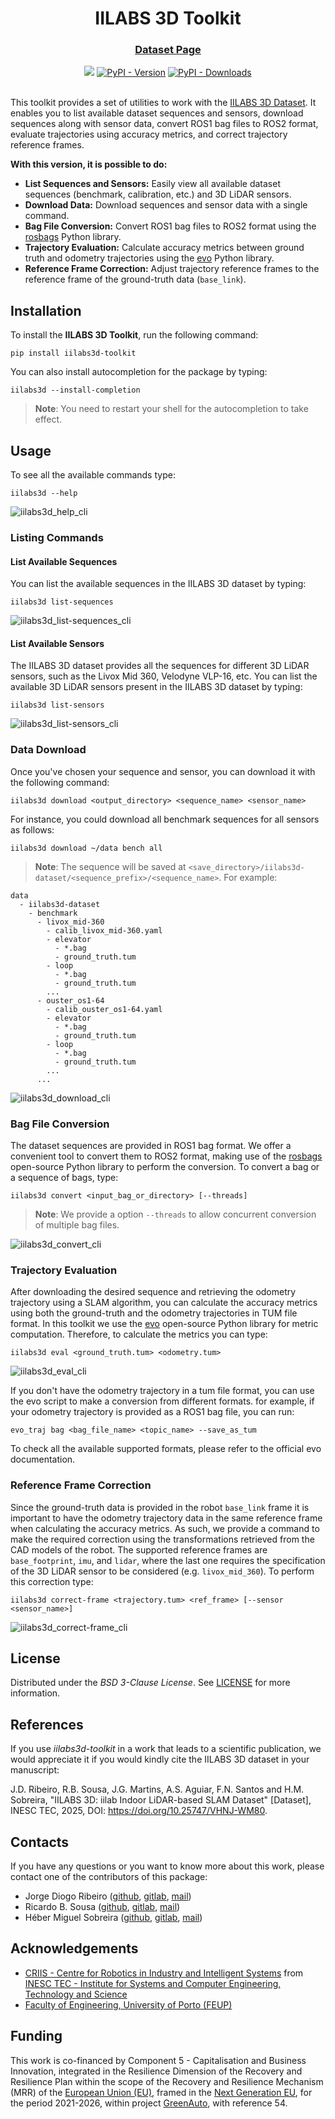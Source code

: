 <div align="center">
    <h1>IILABS 3D Toolkit</h1>
    <h3>
        <!-- <a href="TODO">Project Site</a> 
        | -->
        <a href="https://rdm.inesctec.pt/dataset/nis-2025-001">Dataset Page</a>
        <!-- | 
        <a href="TODO">Preprint</a> -->
    </h3>
    <a href=""><img src=https://github.com/Thorfr123/iilabs3d-toolkit/actions/workflows/python.yml/badge.svg /></a>
    <a href="https://pypi.org/project/iilabs3d-toolkit/"><img alt="PyPI - Version" src="https://img.shields.io/pypi/v/iilabs3d-toolkit"/></a>
    <a href=""><img alt="PyPI - Downloads" src="https://img.shields.io/pypi/dm/iilabs3d-toolkit"/></a>
    <br />
    <br />
    <!-- <a href="https://github.com/Thorfr123/iilabs3d-toolkit"><img src="TODO"/></a>    -->
</div>

This toolkit provides a set of utilities to work with the [IILABS 3D Dataset](https://rdm.inesctec.pt/dataset/nis-2025-001). It enables you to list available dataset sequences and sensors, download sequences along with sensor data, convert ROS1 bag files to ROS2 format, evaluate trajectories using accuracy metrics, and correct trajectory reference frames.

**With this version, it is possible to do:**

- **List Sequences and Sensors:** Easily view all available dataset sequences (benchmark, calibration, etc.) and 3D LiDAR sensors.
- **Download Data:** Download sequences and sensor data with a single command.
- **Bag File Conversion:** Convert ROS1 bag files to ROS2 format using the [rosbags](https://gitlab.com/ternaris/rosbags) Python library.
- **Trajectory Evaluation:** Calculate accuracy metrics between ground truth and odometry trajectories using the [evo](https://github.com/MichaelGrupp/evo) Python library.
- **Reference Frame Correction:** Adjust trajectory reference frames to the reference frame of the ground-truth data (`base_link`).

## Installation

To install the **IILABS 3D Toolkit**, run the following command:

```shell
pip install iilabs3d-toolkit
```

You can also install autocompletion for the package by typing:

```shell
iilabs3d --install-completion
```
>**Note**: You need to restart your shell for the autocompletion to take effect.

## Usage

To see all the available commands type:

```shell
iilabs3d --help
```

![iilabs3d_help_cli](/docs/figs/iilabs3d_help_cli.png)

### Listing Commands
#### List Available Sequences

You can list the available sequences in the IILABS 3D dataset by typing:

```shell
iilabs3d list-sequences
```

![iilabs3d_list-sequences_cli](/docs/figs/iilabs3d_list-sequences_cli.png)

#### List Available Sensors

The IILABS 3D dataset provides all the sequences for different 3D LiDAR sensors, such as the Livox Mid 360, Velodyne VLP-16, etc. You can list the available 3D LiDAR sensors present in the IILABS 3D dataset by typing:

```shell
iilabs3d list-sensors
```

![iilabs3d_list-sensors_cli](/docs/figs/iilabs3d_list-sensors_cli.png)

### Data Download

Once you've chosen your sequence and sensor, you can download it with the following command:

```shell
iilabs3d download <output_directory> <sequence_name> <sensor_name>
```

For instance, you could download all benchmark sequences for all sensors as follows:

```shell
iilabs3d download ~/data bench all
```
>**Note**: The sequence will be saved at `<save_directory>/iilabs3d-dataset/<sequence_prefix>/<sequence_name>`. For example:

```shell
data
  - iilabs3d-dataset
    - benchmark
      - livox_mid-360
        - calib_livox_mid-360.yaml
        - elevator
          - *.bag
          - ground_truth.tum
        - loop
          - *.bag
          - ground_truth.tum
        ...
      - ouster_os1-64
        - calib_ouster_os1-64.yaml
        - elevator
          - *.bag
          - ground_truth.tum
        - loop
          - *.bag
          - ground_truth.tum
        ...
      ...
```

![iilabs3d_download_cli](/docs/figs/iilabs3d_download_cli.png)

### Bag File Conversion

The dataset sequences are provided in ROS1 bag format. We offer a convenient tool to convert them to ROS2 format, making use of the [rosbags](https://gitlab.com/ternaris/rosbags) open-source Python library to perform the conversion. To convert a bag or a sequence of bags, type:

```shell
iilabs3d convert <input_bag_or_directory> [--threads]
```
>**Note**: We provide a option `--threads` to allow concurrent conversion of multiple bag files.

![iilabs3d_convert_cli](/docs/figs/iilabs3d_convert_cli.png)

### Trajectory Evaluation

After downloading the desired sequence and retrieving the odometry trajectory using a SLAM algorithm, you can calculate the accuracy metrics using both the ground-truth and the odometry trajectories in TUM file format. In this toolkit we use the [evo](https://github.com/MichaelGrupp/evo) open-source Python library for metric computation. Therefore, to calculate the metrics you can type:

```shell
iilabs3d eval <ground_truth.tum> <odometry.tum>
```

![iilabs3d_eval_cli](/docs/figs/iilabs3d_eval_cli.png)

If you don't have the odometry trajectory in a tum file format, you can use the evo script to make a conversion from different formats. for example, if your odometry trajectory is provided as a ROS1 bag file, you can run:

```shell
evo_traj bag <bag_file_name> <topic_name> --save_as_tum
```

To check all the available supported formats, please refer to the official evo documentation.

### Reference Frame Correction

Since the ground-truth data is provided in the robot `base_link` frame it is important to have the odometry trajectory data in the same reference frame when calculating the accuracy metrics. As such, we provide a command to make the required correction using the transformations retrieved from the CAD models of the robot. The supported reference frames are `base_footprint`, `imu`, and `lidar`, where the last one requires the specification of the 3D LiDAR sensor to be considered (e.g. `livox_mid_360`). To perform this correction type:

```shell
iilabs3d correct-frame <trajectory.tum> <ref_frame> [--sensor <sensor_name>]
```

![iilabs3d_correct-frame_cli](/docs/figs/iilabs3d_correct-frame_cli.png)

## License

Distributed under the _BSD 3-Clause License_.
See [LICENSE](/LICENSE) for more information.

## References

If you use _iilabs3d-toolkit_ in a work that leads to a scientific publication, we would appreciate it if you would kindly cite the IILABS 3D dataset in your manuscript:

J.D. Ribeiro, R.B. Sousa, J.G. Martins, A.S. Aguiar, F.N. Santos and H.M. Sobreira, "IILABS 3D: iilab Indoor LiDAR-based SLAM Dataset" [Dataset], INESC TEC, 2025, DOI: https://doi.org/10.25747/VHNJ-WM80.

## Contacts

If you have any questions or you want to know more about this work, please contact one of the contributors of this package:

- Jorge Diogo Ribeiro ([github](https://github.com/Thorfr123/),
  [gitlab](https://gitlab.inesctec.pt/jorge.d.ribeiro),
  [mail](mailto:jorge.d.ribeiro@inesctec.pt))
- Ricardo B. Sousa ([github](https://github.com/sousarbarb/),
  [gitlab](https://gitlab.inesctec.pt/ricardo.b.sousa),
  [mail](mailto:ricardo.b.sousa@inesctec.pt))
- Héber Miguel Sobreira ([github](https://github.com/HeberSobreira),
  [gitlab](https://gitlab.inesctec.pt/heber.m.sobreira),
  [mail](mailto:heber.m.sobreira@inesctec.pt))

## Acknowledgements

- [CRIIS - Centre for Robotics in Industry and Intelligent Systems](https://www.inesctec.pt/en/centres/criis/) from
  [INESC TEC - Institute for Systems and Computer Engineering, Technology and Science](https://www.inesctec.pt/en/)
- [Faculty of Engineering, University of Porto (FEUP)](https://sigarra.up.pt/feup/en/)

## Funding

This work is co-financed by Component 5 - Capitalisation and Business
Innovation, integrated in the Resilience Dimension of the Recovery and
Resilience Plan within the scope of the Recovery and Resilience Mechanism (MRR)
of the [European Union (EU)](https://european-union.europa.eu/index_en), framed
in the [Next Generation EU](https://next-generation-eu.europa.eu/index_en), for
the period 2021-2026, within project
[GreenAuto](https://preprod.transparencia.gov.pt/pt/fundos-europeus/prr/beneficiarios-projetos/projeto/02/C05-i01.02/2022.PC644867037-00000013/),
with reference 54.